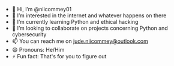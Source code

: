 - 👋 Hi, I’m @niicommey01
- 👀 I’m interested in the internet and whatever happens on there
- 🌱 I’m currently learning Python and ethical hacking
- 💞️ I’m looking to collaborate on projects concerning Python and cybersecurity
- 📫 You can reach me on jude.niicommey@outlook.com
- 😄 Pronouns: He/Him
- ⚡ Fun fact: That's for you to figure out

<!---
niicommey01/niicommey01 is a ✨ special ✨ repository because its `README.md` (this file) appears on your GitHub profile.
You can click the Preview link to take a look at your changes.
--->
